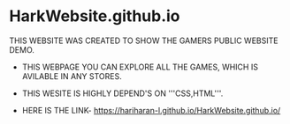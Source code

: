 # HarkWebsite.github.io
 THIS WEBSITE WAS CREATED TO SHOW THE GAMERS PUBLIC WEBSITE DEMO.
 
* THIS WEBPAGE YOU CAN EXPLORE ALL THE GAMES, WHICH IS AVILABLE IN ANY STORES.

* THIS WESITE IS HIGHLY DEPEND'S ON '''CSS,HTML'''.
     
* HERE IS THE LINK- https://hariharan-l.github.io/HarkWebsite.github.io/
